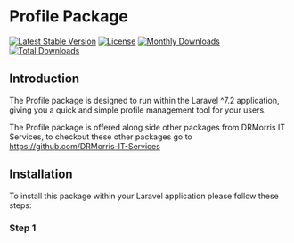 # Profile Package

[![Latest Stable Version](https://poser.pugx.org/duncanrmorris/profile/v)](//packagist.org/packages/duncanrmorris/profile)
[![License](https://poser.pugx.org/duncanrmorris/profile/license)](//packagist.org/packages/duncanrmorris/profile)
[![Monthly Downloads](https://poser.pugx.org/duncanrmorris/profile/d/monthly)](//packagist.org/packages/duncanrmorris/profile)
[![Total Downloads](https://poser.pugx.org/duncanrmorris/profile/downloads)](//packagist.org/packages/duncanrmorris/profile)

## Introduction

The Profile package is designed to run within the Laravel ^7.2 application, giving you a quick and simple profile management tool for your users.

The Profile package is offered along side other packages from DRMorris IT Services, to checkout these other packages go to https://github.com/DRMorris-IT-Services

## Installation
To install this package within your Laravel application please follow these steps:

### Step 1
